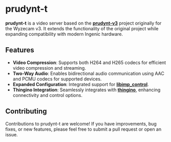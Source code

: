 # prudynt-t

**prudynt-t** is a video server based on the **[prudynt-v3](https://git.i386.io/wyze/prudynt-v3)** project originally for the Wyzecam v3. It extends the functionality of the original project while expanding compatibility with modern Ingenic hardware.

## Features

- **Video Compression**: Supports both H264 and H265 codecs for efficient video compression and streaming.
- **Two-Way Audio**: Enables bidirectional audio communication using AAC and PCMU codecs for supported devices.
- **Expanded Configuration**: Integrated support for **[libimp_control](https://github.com/gtxaspec/libimp_control)**.
- **Thingino Integration**: Seamlessly integrates with **[thingino](https://github.com/themactep/thingino-firmware)**, enhancing connectivity and control options.

## Contributing

Contributions to prudynt-t are welcome! If you have improvements, bug fixes, or new features, please feel free to submit a pull request or open an issue.
